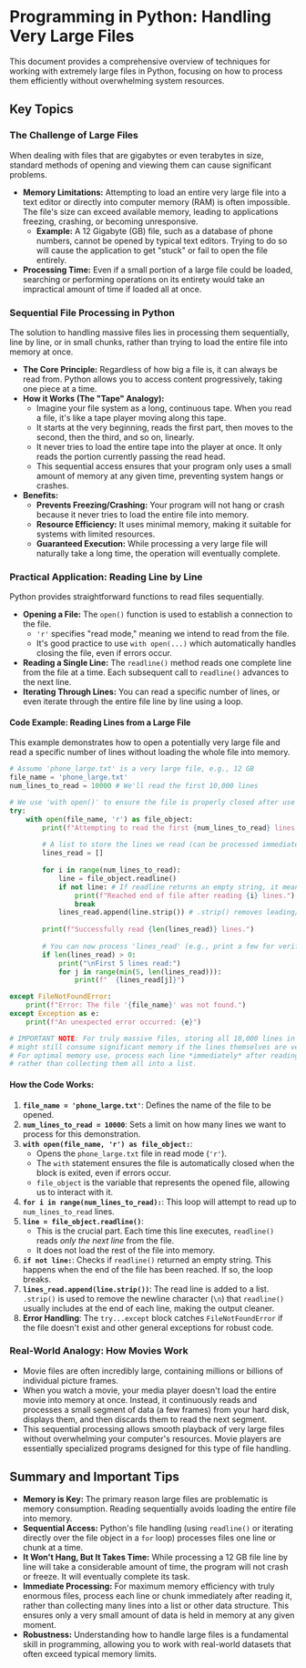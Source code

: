 # Programming in Python: Handling Very Large Files

This document provides a comprehensive overview of techniques for working with extremely large files in Python, focusing on how to process them efficiently without overwhelming system resources.

## Key Topics

### The Challenge of Large Files

When dealing with files that are gigabytes or even terabytes in size, standard methods of opening and viewing them can cause significant problems.

*   **Memory Limitations:** Attempting to load an entire very large file into a text editor or directly into computer memory (RAM) is often impossible. The file's size can exceed available memory, leading to applications freezing, crashing, or becoming unresponsive.
    *   **Example:** A 12 Gigabyte (GB) file, such as a database of phone numbers, cannot be opened by typical text editors. Trying to do so will cause the application to get "stuck" or fail to open the file entirely.
*   **Processing Time:** Even if a small portion of a large file could be loaded, searching or performing operations on its entirety would take an impractical amount of time if loaded all at once.

### Sequential File Processing in Python

The solution to handling massive files lies in processing them sequentially, line by line, or in small chunks, rather than trying to load the entire file into memory at once.

*   **The Core Principle:** Regardless of how big a file is, it can always be read from. Python allows you to access content progressively, taking one piece at a time.
*   **How it Works (The "Tape" Analogy):**
    *   Imagine your file system as a long, continuous tape. When you read a file, it's like a tape player moving along this tape.
    *   It starts at the very beginning, reads the first part, then moves to the second, then the third, and so on, linearly.
    *   It never tries to load the entire tape into the player at once. It only reads the portion currently passing the read head.
    *   This sequential access ensures that your program only uses a small amount of memory at any given time, preventing system hangs or crashes.
*   **Benefits:**
    *   **Prevents Freezing/Crashing:** Your program will not hang or crash because it never tries to load the entire file into memory.
    *   **Resource Efficiency:** It uses minimal memory, making it suitable for systems with limited resources.
    *   **Guaranteed Execution:** While processing a very large file will naturally take a long time, the operation will eventually complete.

### Practical Application: Reading Line by Line

Python provides straightforward functions to read files sequentially.

*   **Opening a File:** The `open()` function is used to establish a connection to the file.
    *   `'r'` specifies "read mode," meaning we intend to read from the file.
    *   It's good practice to use `with open(...)` which automatically handles closing the file, even if errors occur.
*   **Reading a Single Line:** The `readline()` method reads one complete line from the file at a time. Each subsequent call to `readline()` advances to the next line.
*   **Iterating Through Lines:** You can read a specific number of lines, or even iterate through the entire file line by line using a loop.

#### Code Example: Reading Lines from a Large File

This example demonstrates how to open a potentially very large file and read a specific number of lines without loading the whole file into memory.

```python
# Assume 'phone_large.txt' is a very large file, e.g., 12 GB
file_name = 'phone_large.txt'
num_lines_to_read = 10000 # We'll read the first 10,000 lines

# We use 'with open()' to ensure the file is properly closed after use
try:
    with open(file_name, 'r') as file_object:
        print(f"Attempting to read the first {num_lines_to_read} lines from '{file_name}'...")
        
        # A list to store the lines we read (can be processed immediately instead)
        lines_read = [] 
        
        for i in range(num_lines_to_read):
            line = file_object.readline()
            if not line: # If readline returns an empty string, it means we've reached the end of the file
                print(f"Reached end of file after reading {i} lines.")
                break
            lines_read.append(line.strip()) # .strip() removes leading/trailing whitespace, including newline characters
            
        print(f"Successfully read {len(lines_read)} lines.")
        
        # You can now process 'lines_read' (e.g., print a few for verification)
        if len(lines_read) > 0:
            print("\nFirst 5 lines read:")
            for j in range(min(5, len(lines_read))):
                print(f"  {lines_read[j]}")

except FileNotFoundError:
    print(f"Error: The file '{file_name}' was not found.")
except Exception as e:
    print(f"An unexpected error occurred: {e}")

# IMPORTANT NOTE: For truly massive files, storing all 10,000 lines in 'lines_read'
# might still consume significant memory if the lines themselves are very long.
# For optimal memory use, process each line *immediately* after reading it,
# rather than collecting them all into a list.
```

#### How the Code Works:

1.  **`file_name = 'phone_large.txt'`**: Defines the name of the file to be opened.
2.  **`num_lines_to_read = 10000`**: Sets a limit on how many lines we want to process for this demonstration.
3.  **`with open(file_name, 'r') as file_object:`**:
    *   Opens the `phone_large.txt` file in read mode (`'r'`).
    *   The `with` statement ensures the file is automatically closed when the block is exited, even if errors occur.
    *   `file_object` is the variable that represents the opened file, allowing us to interact with it.
4.  **`for i in range(num_lines_to_read):`**: This loop will attempt to read up to `num_lines_to_read` lines.
5.  **`line = file_object.readline()`**:
    *   This is the crucial part. Each time this line executes, `readline()` reads *only the next line* from the file.
    *   It does not load the rest of the file into memory.
6.  **`if not line:`**: Checks if `readline()` returned an empty string. This happens when the end of the file has been reached. If so, the loop breaks.
7.  **`lines_read.append(line.strip())`**: The read line is added to a list. `.strip()` is used to remove the newline character (`\n`) that `readline()` usually includes at the end of each line, making the output cleaner.
8.  **Error Handling**: The `try...except` block catches `FileNotFoundError` if the file doesn't exist and other general exceptions for robust code.

### Real-World Analogy: How Movies Work

*   Movie files are often incredibly large, containing millions or billions of individual picture frames.
*   When you watch a movie, your media player doesn't load the entire movie into memory at once. Instead, it continuously reads and processes a small segment of data (a few frames) from your hard disk, displays them, and then discards them to read the next segment.
*   This sequential processing allows smooth playback of very large files without overwhelming your computer's resources. Movie players are essentially specialized programs designed for this type of file handling.

## Summary and Important Tips

*   **Memory is Key:** The primary reason large files are problematic is memory consumption. Reading sequentially avoids loading the entire file into memory.
*   **Sequential Access:** Python's file handling (using `readline()` or iterating directly over the file object in a `for` loop) processes files one line or chunk at a time.
*   **It Won't Hang, But It Takes Time:** While processing a 12 GB file line by line will take a considerable amount of time, the program will not crash or freeze. It will eventually complete its task.
*   **Immediate Processing:** For maximum memory efficiency with truly enormous files, process each line or chunk immediately after reading it, rather than collecting many lines into a list or other data structure. This ensures only a very small amount of data is held in memory at any given moment.
*   **Robustness:** Understanding how to handle large files is a fundamental skill in programming, allowing you to work with real-world datasets that often exceed typical memory limits.
